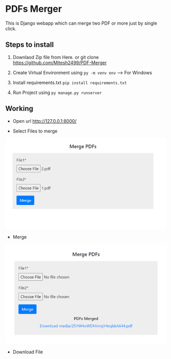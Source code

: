 # PDFs Merger

This is Django webapp which can merge two PDF or more just by single click.

## Steps to install

1. Downlaod Zip file from Here.
   or git clone https://github.com/Mitesh2499/PDF-Merger

2. Create Virtual Environment using
   `py -m venv env` --> For Windows

3. Install requirements.txt
   `pip install requirements.txt`

4. Run Project using
   `py manage.py runserver`

## Working

- Open url http://127.0.0.1:8000/

* Select Files to merge

![Test Image 9](https://github.com/Mitesh2499/PDF-Merger/blob/master/output/1.PNG)

- Merge

![Test Image 7](https://github.com/Mitesh2499/PDF-Merger/blob/master/output/2.PNG)

- Download File

